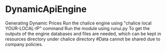 # DynamicApiEngine
Generating Dynamic Prices
Run the chalice engine using "chalice local YOUR-LOCAL-IP" command
Run the module using runui.py
To get the outputs of the engine databases and files are needed, which can be kept in resources directory under chalice directory
#Data cannot be shared due to company policies.
